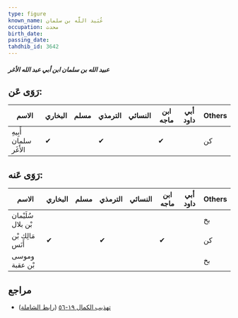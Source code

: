 ```yaml
---
type: figure
known_name: عُبَيد اللَّه بن سلمان
occupation: محدث
birth_date:
passing_date:
tahdhib_id: 3642
---
```

##### عبيد الله بن سلمان ابن أبي عبد الله الأغر

## رَوَى عَن:
| الاسم                 | البخاري | مسلم | الترمذي | النسائي | ابن ماجه | أبي داود | Others |
| --------------------- | ------- | ---- | ------- | ------- | -------- | -------- | ------ |
| أَبِيهِ سلمان الأَغَر | ✔       |      | ✔       |         | ✔        |          | كن     |
## رَوَى عَنه:
| الاسم              | البخاري | مسلم | الترمذي | النسائي | ابن ماجه | أبي داود | Others |
| ------------------ | ------- | ---- | ------- | ------- | -------- | -------- | ------ |
| سُلَيْمان بْن بلال |         |      |         |         |          |          | بخ     |
| مَالِك بْن أَنَس   | ✔       |      | ✔       |         | ✔        |          | كن     |
| وموسى بْن عقبة     |         |      |         |         |          |          | بخ     |
## مراجع
- [تهذيب الكمال ١٩-٥٦](obsidian://open?vault=Tahdhib-al-Kamal&file=Figures/٣٦٤٢-عبيد%20الله%20بن%20سلمان%20ابن%20أبي%20عبد%20الله%20الأغر) ([رابط الشاملة](https://shamela.ws/book/3722/9630))